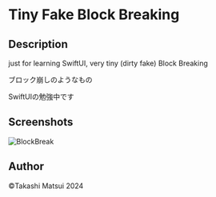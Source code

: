Tiny Fake Block Breaking
======

## Description
just for learning SwiftUI, very tiny (dirty fake) Block Breaking

ブロック崩しのようなもの

SwiftUIの勉強中です

## Screenshots

![BlockBreak](https://github.com/user-attachments/assets/317bb859-9659-491e-8549-0c558912cdc8)


## Author
©️Takashi Matsui 2024
